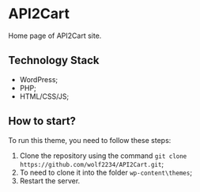 # API2Cart

Home page of API2Cart site.

## Technology Stack

-   WordPress;
-   PHP;
-   HTML/CSS/JS;

## How to start?

To run this theme, you need to follow these steps:

1. Clone the repository using the command `git clone https://github.com/wolf2234/API2Cart.git`;
2. To need to clone it into the folder `wp-content\themes`;
3. Restart the server.
